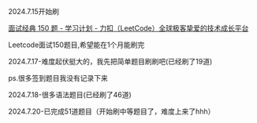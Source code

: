 2024.7.15开始刷

[面试经典 150 题 - 学习计划 - 力扣（LeetCode）全球极客挚爱的技术成长平台](https://leetcode.cn/studyplan/top-interview-150/)

Leetcode面试150题目,希望能在1个月能刷完

2024.7.17-难度起伏挺大的，我先把简单题目刷刷吧(已经刷了19道)

ps.很多签到题目我没有记录下来

2024.7.18-很多语法题目(已经刷了46道)

2024.7.20-已完成51道题目（开始刷中等题目了，难度上来了hhh）

